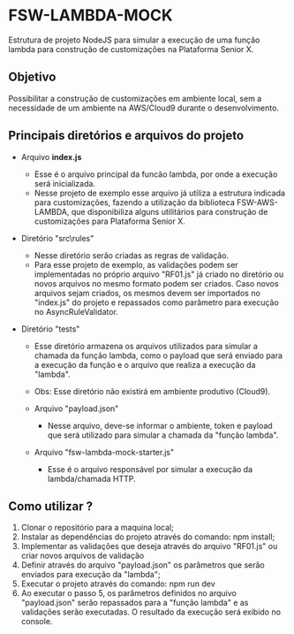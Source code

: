 # FSW-LAMBDA-MOCK

Estrutura de projeto NodeJS para simular a execução de uma função lambda para construção de customizações na Plataforma Senior X.

## Objetivo

Possibilitar a construção de customizações em ambiente local, sem a necessidade de um ambiente na AWS/Cloud9 durante o desenvolvimento.

## Principais diretórios e arquivos do projeto

  - Arquivo **index.js**
    - Esse é o arquivo principal da funcão lambda, por onde a execução será inicializada. 
    - Nesse projeto de exemplo esse arquivo já utiliza a estrutura indicada para customizações, fazendo a utilização da biblioteca FSW-AWS-LAMBDA, que disponibiliza alguns utilitários para construção de customizações para Plataforma Senior X. 

  - Diretório "src\rules"
    - Nesse diretório serão criadas as regras de validação. 
    - Para esse projeto de exemplo, as validações podem ser implementadas no próprio arquivo "RF01.js" já criado no diretório ou novos arquivos no mesmo formato podem ser criados. Caso novos arquivos sejam criados, os mesmos devem ser importados no "index.js" do projeto e repassados como parâmetro para execução no AsyncRuleValidator.

  - Diretório "tests"
    - Esse diretório armazena os arquivos utilizados para simular a chamada da função lambda, como o payload que será enviado para a execução da função e o arquivo que realiza a execução da "lambda". 
    - Obs: Esse diretório não existirá em ambiente produtivo (Cloud9). 

    - Arquivo "payload.json"
      - Nesse arquivo, deve-se informar o ambiente, token e payload que será utilizado para simular a chamada da "função lambda". 

    - Arquivo "fsw-lambda-mock-starter.js"
      - Esse é o arquivo responsável por simular a execução da lambda/chamada HTTP. 

## Como utilizar ? 

 1. Clonar o repositório para a maquina local;
 2. Instalar as dependências do projeto através do comando: npm install;
 3. Implementar as validações que deseja através do arquivo "RF01.js" ou criar novos arquivos de validação
 4. Definir através do arquivo "payload.json" os parâmetros que serão enviados para execução da "lambda"; 
 5. Executar o projeto através do comando: npm run dev
 6. Ao executar o passo 5, os parâmetros definidos no arquivo "payload.json" serão repassados para a "função lambda" e as validações serão executadas. O resultado da execução será exibido no console. 